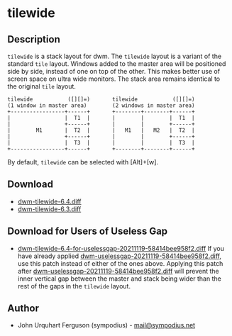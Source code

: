 tilewide
========

Description
-----------
`tilewide` is a stack layout for dwm. The `tilewide` layout is a variant of the standard `tile` layout. Windows added to the master area will be positioned side by side, instead of one on top of the other. This makes better use of screen space on ultra wide monitors. The stack area remains identical to the original `tile` layout.

	tilewide           ([][]=)       tilewide           ([][]=)
	(1 window in master area)        (2 windows in master area)
	+-----------------+------+       +--------+--------+------+
	|                 |  T1  |       |        |        |  T1  |
	|                 +------+       |        |        +------+
	|        M1       |  T2  |       |   M1   |   M2   |  T2  |
	|                 +------+       |        |        +------+
	|                 |  T3  |       |        |        |  T3  |
	+-----------------+------+       +--------+--------+------+

By default, `tilewide` can be selected with [Alt]+[w].

Download
--------
* [dwm-tilewide-6.4.diff](dwm-tilewide-6.4.diff)
* [dwm-tilewide-6.3.diff](dwm-tilewide-6.3.diff)

Download for Users of Useless Gap
---------------------------------
* [dwm-tilewide-6.4-for-uselessgap-20211119-58414bee958f2.diff](dwm-tilewide-6.4-for-uselessgap-20211119-58414bee958f2.diff) If you have already applied [dwm-uselessgap-20211119-58414bee958f2.diff](../uselessgap/dwm-uselessgap-20211119-58414bee958f2.diff), use this patch instead of either of the ones above. Applying this patch after [dwm-uselessgap-20211119-58414bee958f2.diff](../uselessgap/dwm-uselessgap-20211119-58414bee958f2.diff) will prevent the inner vertical gap between the master and stack being wider than the rest of the gaps in the `tilewide` layout.

Author
------
* John Urquhart Ferguson (sympodius) - <mail@sympodius.net>
